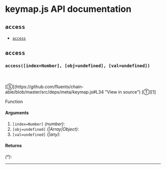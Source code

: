 # keymap.js API documentation

<!-- div class="toc-container" -->

<!-- div -->

## `access`
* <a href="#access"  data-meta="access index Number obj undefined val undefined"  data-call="access index Number obj undefined val undefined"  data-category="Methods"  data-description="Function"  data-name="access"  data-all="meta access index Number obj undefined val undefined call access index Number obj undefined val undefined category Methods description Function name access member see notes todos klassProps" >`access`</a>

<!-- /div -->

<!-- /div -->

<!-- div class="doc-container" -->

<!-- div -->

## `access`

<!-- div -->

<h3 id="access" data-member="" data-category="Methods" data-name="access"><code>access([index=Number], [obj=undefined], [val=undefined])</code></h3>
<br>
<br>
[&#x24C8;](https://github.com/fluents/chain-able/blob/master/src/deps/meta/keymap.js#L34 "View in source") [&#x24C9;][1]

Function

#### Arguments
1. `[index=Number]` *(number)*:
2. `[obj=undefined]` *(|Array|Object)*:
3. `[val=undefined]` *(|any)*:

#### Returns
*(&#42;)*:

---

<!-- /div -->

<!-- /div -->

<!-- /div -->

 [1]: #access "Jump back to the TOC."
